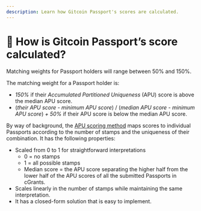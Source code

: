```yaml
---
description: Learn how Gitcoin Passport's scores are calculated.
---
```


# 🤔 How is Gitcoin Passport’s score calculated?

Matching weights for Passport holders will range between 50% and 150%.

The matching weight for a Passport holder is:

* _150%_ if their _Accumulated Partitioned Uniqueness_ (APU) score is above the median APU score.
* (_their APU score - minimum APU score_) / (_median APU score - minimum APU score_) _+ 50%_ if their APU score is below the median APU score.

By way of background, the [APU scoring method](https://docs.google.com/presentation/d/1h4\_hJdawGlf8VeJhdhJ5LKZfUh6PrBD\_0lLoDe7jwCM/edit?usp=sharing) maps scores to individual Passports according to the number of stamps and the uniqueness of their combination. It has the following properties:

* Scaled from 0 to 1 for straightforward interpretations
  * 0 = no stamps
  * 1 = all possible stamps
  * Median score = the APU score separating the higher half from the lower half of the APU scores of all the submitted Passports in cGrants.
* Scales linearly in the number of stamps while maintaining the same interpretation.
* It has a closed-form solution that is easy to implement.
